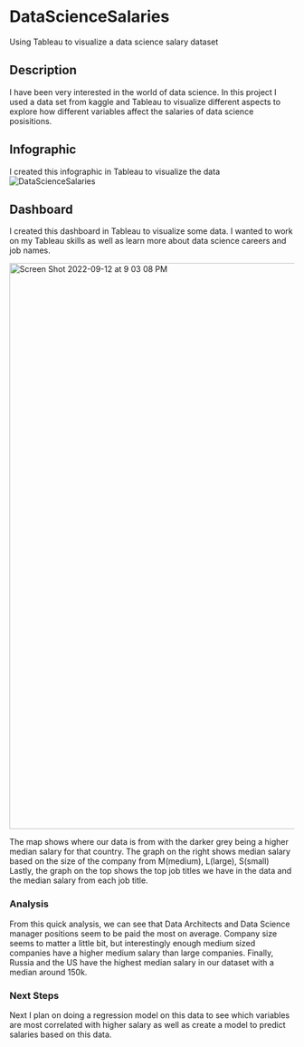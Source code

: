 # DataScienceSalaries
Using Tableau to visualize a data science salary dataset

## Description
I have been very interested in the world of data science. In this project I used a data set from kaggle and Tableau to visualize different aspects to explore how different variables affect the salaries of data science posisitions.

## Infographic
I created this infographic in Tableau to visualize the data
![DataScienceSalaries](https://user-images.githubusercontent.com/90923213/202482822-abf0be39-fe28-482e-9af2-a19ae9f484db.png)


## Dashboard
I created this dashboard in Tableau to visualize some data. I wanted to work on my Tableau skills as well as learn more about data science careers and job names. 

<img width="999" alt="Screen Shot 2022-09-12 at 9 03 08 PM" src="https://user-images.githubusercontent.com/90923213/189791693-8af99ade-d097-475c-b601-20e83f0fb5bf.png"> <br/>

The map shows where our data is from with the darker grey being a higher median salary for that country. 
The graph on the right shows median salary based on the size of the company from M(medium), L(large), S(small)
Lastly, the graph on the top shows the top job titles we have in the data and the median salary from each job title. 

### Analysis
From this quick analysis, we can see that Data Architects and Data Science manager positions seem to be paid the most on average. Company size seems to matter a little bit, but interestingly enough medium sized companies have a higher medium salary than large companies. Finally, Russia and the US have the highest median salary in our dataset with a median around 150k. 

### Next Steps
Next I plan on doing a regression model on this data to see which variables are most correlated with higher salary as well as create a model to predict salaries based on this data. 
